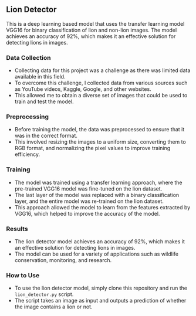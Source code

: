 ## Lion Detector

This is a deep learning based model that uses the transfer learning model VGG16 for binary classification of lion and non-lion images. The model achieves an accuracy of 92%, which makes it an effective solution for detecting lions in images.

### Data Collection

- Collecting data for this project was a challenge as there was limited data available in this field. 
- To overcome this challenge, I collected data from various sources such as YouTube videos, Kaggle, Google, and other websites. 
- This allowed me to obtain a diverse set of images that could be used to train and test the model.

### Preprocessing

- Before training the model, the data was preprocessed to ensure that it was in the correct format. 
- This involved resizing the images to a uniform size, converting them to RGB format, and normalizing the pixel values to improve training efficiency.

### Training

- The model was trained using a transfer learning approach, where the pre-trained VGG16 model was fine-tuned on the lion dataset. 
- The last layer of the model was replaced with a binary classification layer, and the entire model was re-trained on the lion dataset. 
- This approach allowed the model to learn from the features extracted by VGG16, which helped to improve the accuracy of the model.

### Results

- The lion detector model achieves an accuracy of 92%, which makes it an effective solution for detecting lions in images. 
- The model can be used for a variety of applications such as wildlife conservation, monitoring, and research.

### How to Use

- To use the lion detector model, simply clone this repository and run the `lion_detector.py` script. 
- The script takes an image as input and outputs a prediction of whether the image contains a lion or not.
